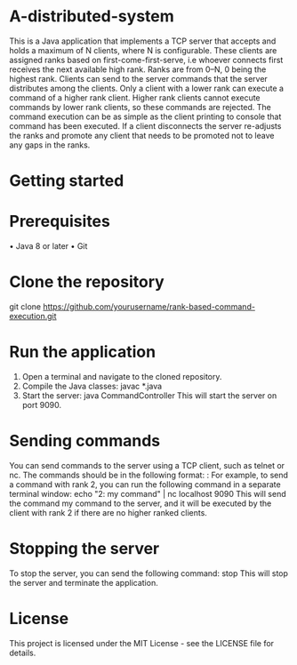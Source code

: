 # A-distributed-system
This is a Java application that implements a TCP server that accepts and holds a maximum of N clients, where N is configurable. These clients are assigned ranks based on first-come-first-serve, i.e whoever connects first receives the next available high rank. Ranks are from 0–N, 0 being the highest rank.
Clients can send to the server commands that the server distributes among the clients. Only a client with a lower rank can execute a command of a higher rank client. Higher rank clients cannot execute commands by lower rank clients, so these commands are rejected. The command execution can be as simple as the client printing to console that command has been executed.
If a client disconnects the server re-adjusts the ranks and promote any client that needs to be promoted not to leave any gaps in the ranks.
# Getting started
# Prerequisites
  •	Java 8 or later
  •	Git
# Clone the repository
git clone https://github.com/yourusername/rank-based-command-execution.git 
# Run the application
  1.	Open a terminal and navigate to the cloned repository.
  2.	Compile the Java classes:
      javac *.java 
  3.	Start the server:
    java CommandController 
    This will start the server on port 9090.
# Sending commands
You can send commands to the server using a TCP client, such as telnet or nc. The commands should be in the following format:
    <rank>: <command> 
For example, to send a command with rank 2, you can run the following command in a separate terminal window:
    echo "2: my command" | nc localhost 9090 
This will send the command my command to the server, and it will be executed by the client with rank 2 if there are no higher ranked clients.
# Stopping the server
To stop the server, you can send the following command:
    stop 
This will stop the server and terminate the application.
# License
This project is licensed under the MIT License - see the LICENSE file for details.




